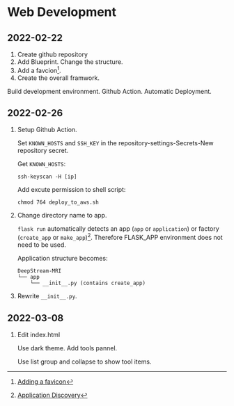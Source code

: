 # Web Development

## 2022-02-22

1. Create github repository
1. Add Blueprint. Change the structure.
1. Add a favcion[^1].
1. Create the overall framwork.

Build development environment.
Github Action. Automatic Deployment.

[^1]: [Adding a favicon](https://flask.palletsprojects.com/en/2.0.x/patterns/favicon/)

## 2022-02-26

1. Setup Github Action.

    Set `KNOWN_HOSTS` and `SSH_KEY` in the repository-settings-Secrets-New repository secret.

    Get `KNOWN_HOSTS`:

    ```shell
    ssh-keyscan -H [ip]
    ```

    Add excute permission to shell script:

    ```shell
    chmod 764 deploy_to_aws.sh 
    ```

2. Change directory name to app.

    `flask run` automatically detects an app (`app` or `application`) or factory (`create_app` or `make_app`)[^2]. Therefore FLASK_APP environment does not need to be used.

    Application structure becomes:

    ```shell
    DeepStream-MRI
    └── app
        └── __init__.py (contains create_app)
    ```

    [^2]: [Application Discovery](https://flask.palletsprojects.com/en/2.0.x/cli/#application-discovery)

3. Rewrite `__init__.py`.

## 2022-03-08

1. Edit index.html

    Use dark theme. Add tools pannel.

    Use list group and collapse to show tool items.